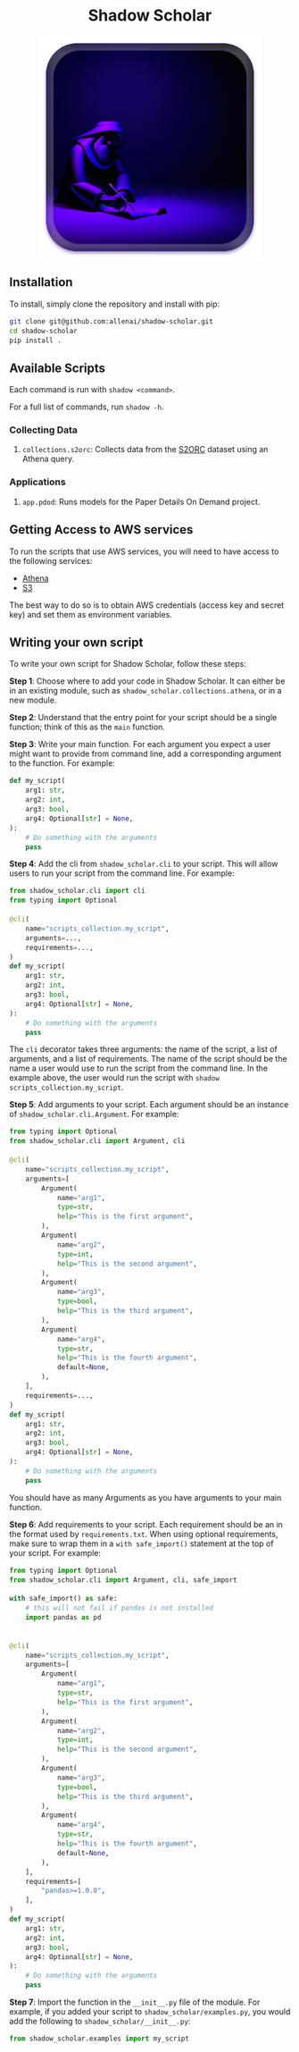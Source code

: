 <h1 align="center">Shadow Scholar</h1>
<p align="center">
    <img src="res/shadow-scholar.png" width="400" height="400" align="center" />
</p>

## Installation

To install, simply clone the repository and install with pip:

```bash
git clone git@github.com:allenai/shadow-scholar.git
cd shadow-scholar
pip install .
```

## Available Scripts

Each command is run with `shadow <command>`.

For a full list of commands, run `shadow -h`.

### Collecting Data

1. `collections.s2orc`: Collects data from the [S2ORC](https://allenai.org/data/s2orc) dataset using an Athena query.

### Applications

1. `app.pdod`: Runs models for the Paper Details On Demand project.

## Getting Access to AWS services

To run the scripts that use AWS services, you will need to have access to the following services:

- [Athena](https://aws.amazon.com/athena/)
- [S3](https://aws.amazon.com/s3/)

The best way to do so is to obtain AWS credentials (access key and secret key) and set them as environment variables.


## Writing your own script

To write your own script for Shadow Scholar, follow these steps:

**Step 1**: Choose where to add your code in Shadow Scholar. It can either be
in an existing module, such as `shadow_scholar.collections.athena`, or in a
new module.

**Step 2**: Understand that the entry point for your script should be a single
function; think of this as the `main` function.

**Step 3**: Write your main function. For each argument you expect a user might
want to provide from command line, add a corresponding argument to the
function. For example:

```python
def my_script(
    arg1: str,
    arg2: int,
    arg3: bool,
    arg4: Optional[str] = None,
):
    # Do something with the arguments
    pass
```

**Step 4**: Add the cli from `shadow_scholar.cli` to your script. This will
allow users to run your script from the command line. For example:

```python
from shadow_scholar.cli import cli
from typing import Optional

@cli(
    name="scripts_collection.my_script",
    arguments=...,
    requirements=...,
)
def my_script(
    arg1: str,
    arg2: int,
    arg3: bool,
    arg4: Optional[str] = None,
):
    # Do something with the arguments
    pass
```

The `cli` decorator takes three arguments: the name of the script, a list
of arguments, and a list of requirements. The name of the script should be
the name a user would use to run the script from the command line. In the
example above, the user would run the script with `shadow
scripts_collection.my_script`.

**Step 5**: Add arguments to your script. Each argument should be an instance
of `shadow_scholar.cli.Argument`. For example:

```python
from typing import Optional
from shadow_scholar.cli import Argument, cli

@cli(
    name="scripts_collection.my_script",
    arguments=[
        Argument(
            name="arg1",
            type=str,
            help="This is the first argument",
        ),
        Argument(
            name="arg2",
            type=int,
            help="This is the second argument",
        ),
        Argument(
            name="arg3",
            type=bool,
            help="This is the third argument",
        ),
        Argument(
            name="arg4",
            type=str,
            help="This is the fourth argument",
            default=None,
        ),
    ],
    requirements=...,
)
def my_script(
    arg1: str,
    arg2: int,
    arg3: bool,
    arg4: Optional[str] = None,
):
    # Do something with the arguments
    pass
```

You should have as many Arguments as you have arguments to your main function.


**Step 6**: Add requirements to your script. Each requirement should be an
in the format used by `requirements.txt`. When using optional requirements,
make sure to wrap them in a `with safe_import()` statement at the top of your
script. For example:

```python
from typing import Optional
from shadow_scholar.cli import Argument, cli, safe_import

with safe_import() as safe:
    # this will not fail if pandas is not installed
    import pandas as pd


@cli(
    name="scripts_collection.my_script",
    arguments=[
        Argument(
            name="arg1",
            type=str,
            help="This is the first argument",
        ),
        Argument(
            name="arg2",
            type=int,
            help="This is the second argument",
        ),
        Argument(
            name="arg3",
            type=bool,
            help="This is the third argument",
        ),
        Argument(
            name="arg4",
            type=str,
            help="This is the fourth argument",
            default=None,
        ),
    ],
    requirements=[
        "pandas>=1.0.0",
    ],
)
def my_script(
    arg1: str,
    arg2: int,
    arg3: bool,
    arg4: Optional[str] = None,
):
    # Do something with the arguments
    pass
```

**Step 7**: Import the function in the `__init__.py` file of the module. For
example, if you added your script to `shadow_scholar/examples.py`, you would
add the following to `shadow_scholar/__init__.py`:

```python
from shadow_scholar.examples import my_script
```
